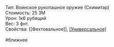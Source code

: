 Тип: Воинское рукопашное оружие (Скимитар)<br>
Стоимость: 25 ЗМ<br>
Урон: 1к6 рубящий<br>
Вес: 3 фнт.<br>
Свойства: [[Фехтовальное]], [[Универсальное]](2к4)<br>
<br>
#ближнее<br>
